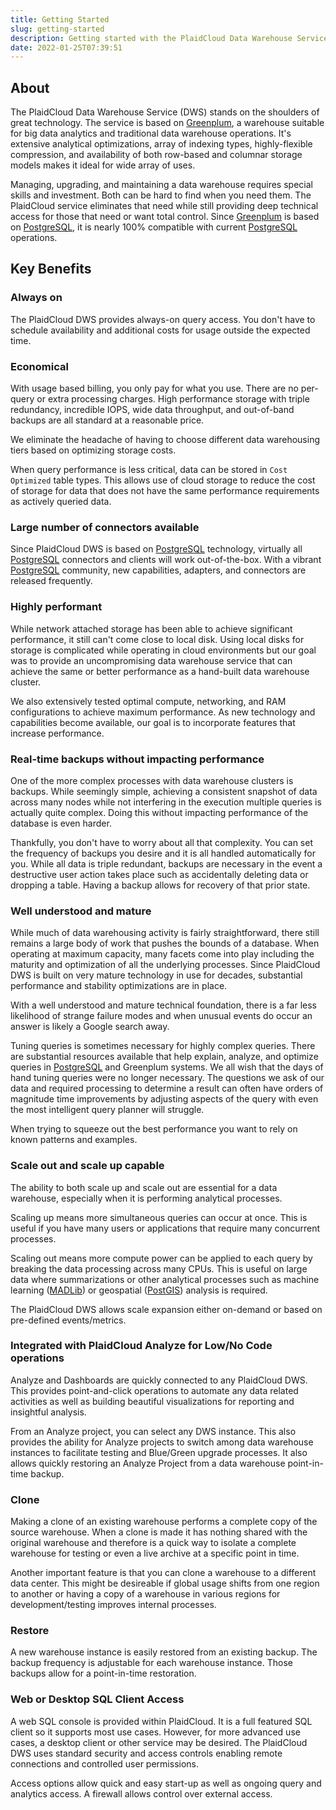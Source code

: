 ```yaml
---
title: Getting Started
slug: getting-started
description: Getting started with the PlaidCloud Data Warehouse Service
date: 2022-01-25T07:39:51
---
```



## About

The PlaidCloud Data Warehouse Service (DWS) stands on the shoulders of great technology.  The service is based on [Greenplum](https://greenplum.org/), a warehouse suitable for big data analytics and traditional data warehouse operations.  It's extensive analytical optimizations, array of indexing types, highly-flexible compression, and availability of both row-based and columnar storage models makes it ideal for wide array of uses.

Managing, upgrading, and maintaining a data warehouse requires special skills and investment.  Both can be hard to find when you need them.  The PlaidCloud service eliminates that need while still providing deep technical access for those that need or want total control.  Since [Greenplum](https://greenplum.org/) is based on [PostgreSQL](https://www.postgresql.org/), it is nearly 100% compatible with current [PostgreSQL](https://www.postgresql.org/) operations.

## Key Benefits

### Always on

The PlaidCloud DWS provides always-on query access.  You don't have to schedule availability and additional costs for usage outside the expected time.

### Economical

With usage based billing, you only pay for what you use.  There are no per-query or extra processing charges.  High performance storage with triple redundancy, incredible IOPS, wide data throughput, and out-of-band backups are all standard at a reasonable price.

We eliminate the headache of having to choose different data warehousing tiers based on optimizing storage costs.

When query performance is less critical, data can be stored in `Cost Optimized` table types.  This allows use of cloud storage to reduce the cost of storage for data that does not have the same performance requirements as actively queried data.


### Large number of connectors available

Since PlaidCloud DWS is based on [PostgreSQL](https://www.postgresql.org/) technology, virtually all [PostgreSQL](https://www.postgresql.org/) connectors and clients will work out-of-the-box.  With a vibrant [PostgreSQL](https://www.postgresql.org/) community, new capabilities, adapters, and connectors are released frequently.


### Highly performant

While network attached storage has been able to achieve significant performance, it still can't come close to local disk.  Using local disks for storage is complicated while operating in cloud environments but our goal was to provide an uncompromising data warehouse service that can achieve the same or better performance as a hand-built data warehouse cluster.

We also extensively tested optimal compute, networking, and RAM configurations to achieve maximum performance.  As new technology and capabilities become available, our goal is to incorporate features that increase performance.

### Real-time backups without impacting performance

One of the more complex processes with data warehouse clusters is backups.  While seemingly simple, achieving a consistent snapshot of data across many nodes while not interfering in the execution multiple queries is actually quite complex.  Doing this without impacting performance of the database is even harder.

Thankfully, you don't have to worry about all that complexity.  You can set the frequency of backups you desire and it is all handled automatically for you.  While all data is triple redundant, backups are necessary in the event a destructive user action takes place such as accidentally deleting data or dropping a table.  Having a backup allows for recovery of that prior state.


### Well understood and mature

While much of data warehousing activity is fairly straightforward, there still remains a large body of work that pushes the bounds of a database.  When operating at maximum capacity, many facets come into play including the maturity and optimization of all the underlying processes.  Since PlaidCloud DWS is built on very mature technology in use for decades, substantial performance and stability optimizations are in place.

With a well understood and mature technical foundation, there is a far less likelihood of strange failure modes and when unusual events do occur an answer is likely a Google search away.

Tuning queries is sometimes necessary for highly complex queries.  There are substantial resources available that help explain, analyze, and optimize queries in [PostgreSQL](https://www.postgresql.org/) and Greenplum systems.  We all wish that the days of hand tuning queries were no longer necessary. The questions we ask of our data and required processing to determine a result can often have orders of magnitude time improvements by adjusting aspects of the query with even the most intelligent query planner will struggle.

When trying to squeeze out the best performance you want to rely on known patterns and examples.

### Scale out and scale up capable

The ability to both scale up and scale out are essential for a data warehouse, especially when it is performing analytical processes.

Scaling up means more simultaneous queries can occur at once.  This is useful if you have many users or applications that require many concurrent processes.

Scaling out means more compute power can be applied to each query by breaking the data processing across many CPUs.  This is useful on large data where summarizations or other analytical processes such as machine learning ([MADLib](https://madlib.apache.org/)) or geospatial ([PostGIS](https://postgis.net/)) analysis is required.

The PlaidCloud DWS allows scale expansion either on-demand or based on pre-defined events/metrics.

### Integrated with PlaidCloud Analyze for Low/No Code operations

Analyze and Dashboards are quickly connected to any PlaidCloud DWS.  This provides point-and-click operations to automate any data related activities as well as building beautiful visualizations for reporting and insightful analysis.

From an Analyze project, you can select any DWS instance.  This also provides the ability for Analyze projects to switch among data warehouse instances to facilitate testing and Blue/Green upgrade processes.  It also allows quickly restoring an Analyze Project from a data warehouse point-in-time backup.

### Clone

Making a clone of an existing warehouse performs a complete copy of the source warehouse.  When a clone is made it has nothing shared with the original warehouse and therefore is a quick way to isolate a complete warehouse for testing or even a live archive at a specific point in time.

Another important feature is that you can clone a warehouse to a different data center.  This might be desireable if global usage shifts from one region to another or having a copy of a warehouse in various regions for development/testing improves internal processes.

### Restore

A new warehouse instance is easily restored from an existing backup.  The backup frequency is adjustable for each warehouse instance.  Those backups allow for a point-in-time restoration.

### Web or Desktop SQL Client Access

A web SQL console is provided within PlaidCloud.  It is a full featured SQL client so it supports most use cases.  However, for more advanced use cases, a desktop client or other service may be desired.  The PlaidCloud DWS uses standard security and access controls enabling remote connections and controlled user permissions.

Access options allow quick and easy start-up as well as ongoing query and analytics access.  A firewall allows control over external access.
